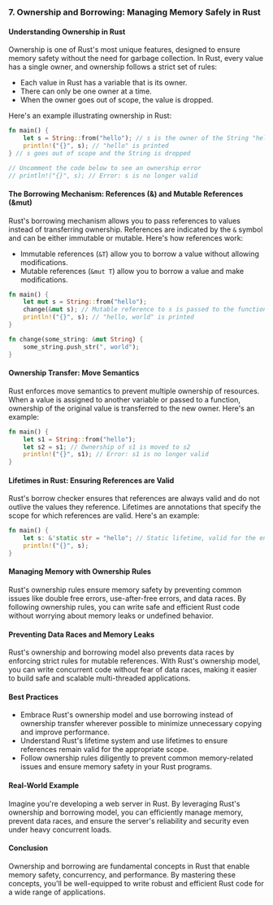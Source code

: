 ### 7. Ownership and Borrowing: Managing Memory Safely in Rust

#### Understanding Ownership in Rust

Ownership is one of Rust's most unique features, designed to ensure memory safety without the need for garbage collection. In Rust, every value has a single owner, and ownership follows a strict set of rules:

- Each value in Rust has a variable that is its owner.
- There can only be one owner at a time.
- When the owner goes out of scope, the value is dropped.

Here's an example illustrating ownership in Rust:

```rust
fn main() {
    let s = String::from("hello"); // s is the owner of the String "hello"
    println!("{}", s); // "hello" is printed
} // s goes out of scope and the String is dropped

// Uncomment the code below to see an ownership error
// println!("{}", s); // Error: s is no longer valid
```

#### The Borrowing Mechanism: References (&) and Mutable References (&mut)

Rust's borrowing mechanism allows you to pass references to values instead of transferring ownership. References are indicated by the `&` symbol and can be either immutable or mutable. Here's how references work:

- Immutable references (`&T`) allow you to borrow a value without allowing modifications.
- Mutable references (`&mut T`) allow you to borrow a value and make modifications.

```rust
fn main() {
    let mut s = String::from("hello");
    change(&mut s); // Mutable reference to s is passed to the function
    println!("{}", s); // "hello, world" is printed
}

fn change(some_string: &mut String) {
    some_string.push_str(", world");
}
```

#### Ownership Transfer: Move Semantics

Rust enforces move semantics to prevent multiple ownership of resources. When a value is assigned to another variable or passed to a function, ownership of the original value is transferred to the new owner. Here's an example:

```rust
fn main() {
    let s1 = String::from("hello");
    let s2 = s1; // Ownership of s1 is moved to s2
    println!("{}", s1); // Error: s1 is no longer valid
}
```

#### Lifetimes in Rust: Ensuring References are Valid

Rust's borrow checker ensures that references are always valid and do not outlive the values they reference. Lifetimes are annotations that specify the scope for which references are valid. Here's an example:

```rust
fn main() {
    let s: &'static str = "hello"; // Static lifetime, valid for the entire program
    println!("{}", s);
}
```

#### Managing Memory with Ownership Rules

Rust's ownership rules ensure memory safety by preventing common issues like double free errors, use-after-free errors, and data races. By following ownership rules, you can write safe and efficient Rust code without worrying about memory leaks or undefined behavior.

#### Preventing Data Races and Memory Leaks

Rust's ownership and borrowing model also prevents data races by enforcing strict rules for mutable references. With Rust's ownership model, you can write concurrent code without fear of data races, making it easier to build safe and scalable multi-threaded applications.

#### Best Practices

- Embrace Rust's ownership model and use borrowing instead of ownership transfer wherever possible to minimize unnecessary copying and improve performance.
- Understand Rust's lifetime system and use lifetimes to ensure references remain valid for the appropriate scope.
- Follow ownership rules diligently to prevent common memory-related issues and ensure memory safety in your Rust programs.

#### Real-World Example

Imagine you're developing a web server in Rust. By leveraging Rust's ownership and borrowing model, you can efficiently manage memory, prevent data races, and ensure the server's reliability and security even under heavy concurrent loads.

#### Conclusion

Ownership and borrowing are fundamental concepts in Rust that enable memory safety, concurrency, and performance. By mastering these concepts, you'll be well-equipped to write robust and efficient Rust code for a wide range of applications.

